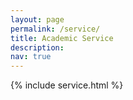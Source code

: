 ```yaml
---
layout: page
permalink: /service/
title: Academic Service
description: 
nav: true
---
```



{% include service.html %}
